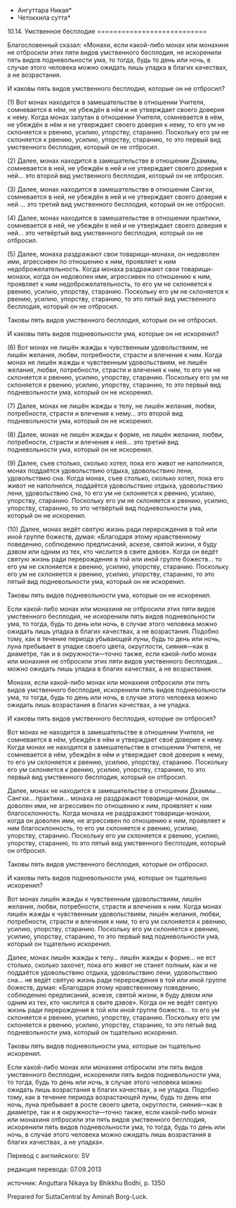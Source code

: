 * Ангуттара Никая*
* Четокхила сутта*

10\.14\. Умственное бесплодие
\=\=\=\=\=\=\=\=\=\=\=\=\=\=\=\=\=\=\=\=\=\=\=\=\=\=\=

Благословенный сказал: «Монахи, если какой\-либо монах или монахиня не отбросили этих пяти видов умственного бесплодия, не искоренили пять видов подневольности ума, то тогда, будь то день или ночь, в случае этого человека можно ожидать лишь упадка в благих качествах, а не возрастания\.

И каковы пять видов умственного бесплодия, которые он не отбросил?

\(1\) Вот монах находится в замешательстве в отношении Учителя, сомневается в нём, не убеждён в нём и не утверждает своего доверия к нему\. Когда монах запутан в отношении Учителя, сомневается в нём, не убеждён в нём и не утверждает своего доверия к нему, то его ум не склоняется к рвению, усилию, упорству, старанию\. Поскольку его ум не склоняется к рвению, усилию, упорству, старанию, то это первый вид умственного бесплодия, который он не отбросил\.

\(2\) Далее, монах находится в замешательстве в отношении Дхаммы, сомневается в ней, не убеждён в ней и не утверждает своего доверия к ней… это второй вид умственного бесплодия, который он не отбросил\.

\(3\) Далее, монах находится в замешательстве в отношении Сангхи, сомневается в ней, не убеждён в ней и не утверждает своего доверия к ней … это третий вид умственного бесплодия, который он не отбросил\.

\(4\) Далее, монах находится в замешательстве в отношении практики, сомневается в ней, не убеждён в ней и не утверждает своего доверия к ней… это четвёртый вид умственного бесплодия, который он не отбросил\.

\(5\) Далее, монаха раздражают свои товарищи\-монахи, он недоволен ими, агрессивен по отношению к ним, проявляет к ним недоброжелательность\. Когда монаха раздражают свои товарищи\-монахи, когда он недоволен ими, агрессивен по отношению к ним, проявляет к ним недоброжелательность, то его ум не склоняется к рвению, усилию, упорству, старанию\. Поскольку его ум не склоняется к рвению, усилию, упорству, старанию, то это пятый вид умственного бесплодия, который он не отбросил\.

Таковы пять видов умственного бесплодия, которые он не отбросил\.

И каковы пять видов подневольности ума, которые он не искоренил?

\(6\) Вот монах не лишён жажды к чувственным удовольствиям, не лишён желания, любви, потребности, страсти и влечения к ним\. Когда монах не лишён жажды к чувственным удовольствиям, не лишён желания, любви, потребности, страсти и влечения к ним, то его ум не склоняется к рвению, усилию, упорству, старанию\. Поскольку его ум не склоняется к рвению, усилию, упорству, старанию, то это первый вид подневольности ума, который он не искоренил\.

\(7\) Далее, монах не лишён жажды к телу, не лишён желания, любви, потребности, страсти и влечения к нему… это второй вид подневольности ума, который он не искоренил\.

\(8\) Далее, монах не лишён жажды к форме, не лишён желания, любви, потребности, страсти и влечения к ней… это третий вид подневольности ума, который он не искоренил\.

\(9\) Далее, съев столько, сколько хотел, пока его живот не наполнился, монах поддаётся удовольствию отдыха, удовольствию лени, удовольствию сна\. Когда монах, съев столько, сколько хотел, пока его живот не наполнился, поддаётся удовольствию отдыха, удовольствию лени, удовольствию сна, то его ум не склоняется к рвению, усилию, упорству, старанию\. Поскольку его ум не склоняется к рвению, усилию, упорству, старанию, то это четвёртый вид подневольности ума, который он не искоренил\.

\(10\) Далее, монах ведёт святую жизнь ради перерождения в той или иной группе божеств, думая: «Благодаря этому нравственному поведению, соблюдению предписаний, аскезе, святой жизни, я буду дэвом или одним из тех, кто числится в свите дэвов»\. Когда он ведёт святую жизнь ради перерождения в той или иной группе божеств… то его ум не склоняется к рвению, усилию, упорству, старанию\. Поскольку его ум не склоняется к рвению, усилию, упорству, старанию, то это пятый вид подневольности ума, который он не искоренил\.

Таковы пять видов подневольности ума, которые он не искоренил\.

Если какой\-либо монах или монахиня не отбросили этих пяти видов умственного бесплодия, не искоренили пять видов подневольности ума, то тогда, будь то день или ночь, в случае этого человека можно ожидать лишь упадка в благих качествах, а не возрастания\. Подобно тому, как в течение периода убывающей луны, будь то день или ночь, луна пребывает в упадке своего цвета, округлости, сияния—как в диаметре, так и в окружности—точно также, если какой\-либо монах или монахиня не отбросили этих пяти видов умственного бесплодия… можно ожидать лишь упадка в благих качествах, а не возрастания\.

Монахи, если какой\-либо монах или монахиня отбросили эти пять видов умственного бесплодия, искоренили пять видов подневольности ума, то тогда, будь то день или ночь, в случае этого человека можно ожидать лишь возрастания в благих качествах, а не упадка\.

И каковы пять видов умственного бесплодия, которые он отбросил?

Вот монах не находится в замешательстве в отношении Учителя, не сомневается в нём, убеждён в нём и утверждает своё доверие к нему\. Когда монах не находится в замешательстве в отношении Учителя, не сомневается в нём, убеждён в нём и утверждает своё доверие к нему, то его ум склоняется к рвению, усилию, упорству, старанию\. Поскольку его ум склоняется к рвению, усилию, упорству, старанию, то это первый вид умственного бесплодия, который он отбросил\.

Далее, монах не находится в замешательстве в отношении Дхаммы… Сангхи… практики… монаха не раздражают товарищи\-монахи, он доволен ими, не агрессивен по отношению к ним, проявляет к ним благосклонность\. Когда монаха не раздражают товарищи\-монахи, когда он доволен ими, не агрессивен по отношению к ним, проявляет к ним благосклонность, то его ум склоняется к рвению, усилию, упорству, старанию\. Поскольку его ум склоняется к рвению, усилию, упорству, старанию, то это пятый вид умственного бесплодия, который он отбросил\.

Таковы пять видов умственного бесплодия, которые он отбросил\.

И каковы пять видов подневольности ума, которые он тщательно искоренил?

Вот монах лишён жажды к чувственным удовольствиям, лишён желания, любви, потребности, страсти и влечения к ним\. Когда монах лишён жажды к чувственным удовольствиям, лишён желания, любви, потребности, страсти и влечения к ним, то его ум склоняется к рвению, усилию, упорству, старанию\. Поскольку его ум склоняется к рвению, усилию, упорству, старанию, то это первый вид подневольности ума, который он тщательно искоренил\.

Далее, монах лишён жажды к телу… лишён жажды к форме… не ест столько, сколько захочет, пока его живот не станет полным, как и не поддаётся удовольствию отдыха, удовольствию лени, удовольствию сна… не ведёт святую жизнь ради перерождения в той или иной группе божеств, думая: «Благодаря этому нравственному поведению, соблюдению предписаний, аскезе, святой жизни, я буду дэвом или одним из тех, кто числится в свите дэвов»\. Когда он не ведёт святую жизнь ради перерождения в той или иной группе божеств… то его ум склоняется к рвению, усилию, упорству, старанию\. Поскольку его ум склоняется к рвению, усилию, упорству, старанию, то это пятый вид подневольности ума, который он тщательно искоренил\.

Таковы пять видов подневольности ума, которые он тщательно искоренил\.

Если какой\-либо монах или монахиня отбросили эти пять видов умственного бесплодия, искоренили пять видов подневольности ума, то тогда, будь то день или ночь, в случае этого человека можно ожидать лишь возрастания в благих качествах, а не упадка\. Подобно тому, как в течение периода возрастающей луны, будь то день или ночь, луна пребывает в росте своего цвета, округлости, сияния—как в диаметре, так и в окружности—точно также, если какой\-либо монах или монахиня отбросили эти пять видов умственного бесплодия, искоренили пять видов подневольности ума, то тогда, будь то день или ночь, в случае этого человека можно ожидать лишь возрастания в благих качествах, а не упадка»\.

Перевод с английского: SV

редакция перевода: 07\.09\.2013

источник: Anguttara Nikaya by Bhikkhu Bodhi, p\. 1350

Prepared for SuttaCentral by Aminah Borg\-Luck\.